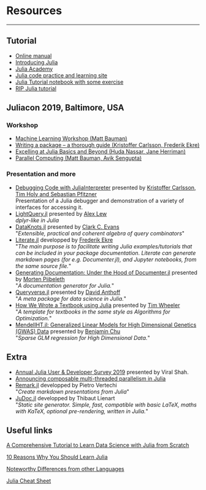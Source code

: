 # Resources
---

## Tutorial
- [Online manual](http://docs.julialang.org/en/latest/)
- [Introducing Julia](https://en.wikibooks.org/wiki/Introducing_Julia)
- [Julia Academy](https://juliaacademy.com/courses)
- [Julia code practice and learning site](https://exercism.io/tracks/julia)
- [Julia Tutorial notebook with some exercise](https://github.com/JuliaAcademy/JuliaTutorials/tree/main/introductory-tutorials/intro-to-julia)
- [RIP Julia tutorial](https://riptutorial.com/julia-lang)



## Juliacon 2019, Baltimore, USA

### Workshop

* [Machine Learning Workshop (Matt
  Bauman)](https://github.com/mbauman/MachineLearningWorkshop2019
  "Machine Learning")
* [Writing a package – a thorough guide (Kristoffer Carlsson, Frederik
Ekre)](https://docs.google.com/presentation/d/1k0fIakKdOnqvt8gHboqgI35Qf9hZOCkN0cYKpjeY7_g/edit#slide=id.g5de6d07555_3_13
"Guide to write a package")
* [Excelling at Julia Basics and Beyond (Huda Nassar, Jane
  Herriman)](https://nbviewer.jupyter.org/github/xorJane/Excelling-at-Julia-Basics-and-Beyond/tree/master/
  "Julia Basics and Beyond")
* [Parallel Computing (Matt Bauman, Avik
  Sengupta)](https://github.com/mbauman/ParallelWorkshop2019 "Parallel
  Computing")


### Presentation and more

- [Debugging Code with JuliaInterpreter](https://github.com/JuliaDebug/Debugger.jl "Package on Github") presented by [Kristoffer Carlsson, Tim Holy and Sebastian Pfitzner](https://www.youtube.com/watch?v=SU0SmQnnGys "Youtube Presentation")   
Presentation of a Julia debugger and demonstration of a variety of
interfaces for accessing it.
- [LightQuery.jl](https://github.com/bramtayl/LightQuery.jl "Package on Github") presented by [Alex Lew](https://www.youtube.com/watch?v=brbzbxV_OiY "Youtube Presentation")   
    *dplyr-like in Julia*
- [DataKnots.jl](https://github.com/rbt-lang/DataKnots.jl "Package on Github") presented by [Clark C. Evans](https://www.youtube.com/watch?v=m3c8Z6HBn48 "Youtube Presentation")   
"*Extensible, practical and coherent algebra of query combinators*"
- [Literate.jl](https://github.com/fredrikekre/Literate.jl "Package on Github") developped by [Frederik Ekre](https://www.youtube.com/watch?v=Tfp1WEdYfqk "Youtube Presentation")   
"*The main purpose is to facilitate writing Julia examples/tutorials
that can be included in your package documentation. Literate can
generate markdown pages (for e.g. Documenter.jl), and Jupyter
notebooks, from the same source file.*"
- [Generating Documentation: Under the Hood of Documenter.jl](https://juliadocs.github.io/Documenter.jl/stable/ "Documentation") presented by [Morten Piibeleth](https://www.youtube.com/watch?v=m3c8Z6HBn48 "Youtube Presentation")   
"*A documentation generator for Julia.*"
- [Queryverse.jl](https://www.queryverse.org/ "Documentation") presented by [David Anthoff](https://www.youtube.com/watch?v=SWE-weSlAj8 "Youtube Presentation")   
"*A meta package for data science in Julia.*"
- [How We Wrote a Textbook using Julia](https://github.com/sisl/tufte_algorithms_book) presented by [Tim Wheeler](https://www.youtube.com/watch?v=ofWy5kaZU3g&list=PLP8iPy9hna6StY9tIJIUN3F_co9A0zh0H&index=19 "Youtube Presentation")   
"*A template for textbooks in the same style as Algorithms for
Optimization.*"
- [MendelIHT.jl: Generalized Linear Models for High Dimensional Genetics (GWAS) Data](https://github.com/biona001/MendelIHT.jl "Package on Github") presented by [Benjamin Chu](https://www.youtube.com/watch?v=UPIKafShwFw&list=PLP8iPy9hna6StY9tIJIUN3F_co9A0zh0H&index=110 "Youtube Presentation")   
"*Sparse GLM regression for High Dimensional Data.*"


## Extra


- [Annual Julia User & Developer Survey 2019](https://julialang.org/blog/2019/08/2019-julia-survey) presented by Viral Shah.
- [Announcing composable multi-threaded parallelism in
  Julia](https://julialang.org/blog/2019/07/multithreading)
- [Remark.jl](https://github.com/piever/Remark.jl "Package on Github") developped by Pietro Vertechi   
"*Create markdown presentations from Julia*"
- [JuDoc.jl](https://github.com/tlienart/JuDoc.jl "Package on Github") developped by Thibaut Lienart   
"*Static site generator. Simple, fast, compatible with basic LaTeX,
maths with KaTeX, optional pre-rendering, written in Julia.*"



## Useful links


[A Comprehensive Tutorial to Learn Data Science with Julia from Scratch](https://www.analyticsvidhya.com/blog/2017/10/comprehensive-tutorial-learn-data-science-julia-from-scratch/)

[10 Reasons Why You Should Learn Julia](https://blog.goodaudience.com/10-reasons-why-you-should-learn-julia-d786ac29c6ca)

[Noteworthy Differences from other Languages](https://docs.julialang.org/en/v1/manual/noteworthy-differences/)

[Julia Cheat Sheet](https://juliadocs.github.io/Julia-Cheat-Sheet/)
